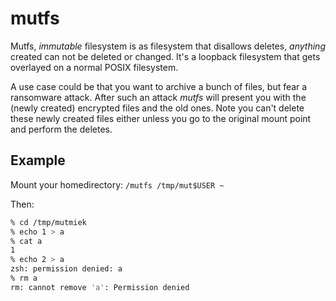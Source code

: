 mutfs
=====

Mutfs, *immutable* filesystem is as filesystem that disallows deletes, *anything* created can not be
deleted or changed. It's a loopback filesystem that gets overlayed on a normal POSIX filesystem.

A use case could be that you want to archive a bunch of files, but fear a ransomware attack. After
such an attack *mutfs* will present you with the (newly created) encrypted files and the old ones.
Note you can't delete these newly created files either unless you go to the original mount point and
perform the deletes.

Example
-------

Mount your homedirectory: `/mutfs /tmp/mut$USER ~`

Then:

~~~ sh
% cd /tmp/mutmiek
% echo 1 > a
% cat a
1
% echo 2 > a
zsh: permission denied: a
% rm a
rm: cannot remove 'a': Permission denied
~~~~
